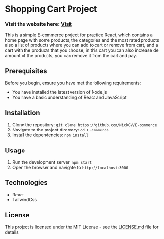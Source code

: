 # Shopping Cart Project

### Visit the website here: [Visit](https://shopping-cart-nickgv.netlify.app)

This is a simple E-commerce project for practice React, which contains a home page with some products, the categories and the most rated products also a list of products where you can add to cart or remove from cart, and a cart with the products that you choose, in this cart you can also increase de amount of the products, you can remove it from the cart and pay.

## Prerequisites

Before you begin, ensure you have met the following requirements:

- You have installed the latest version of Node.js
- You have a basic understanding of React and JavaScript

## Installation

1. Clone the repository: `git clone https://github.com/NickGV/E-commerce`
2. Navigate to the project directory: `cd E-commerce`
3. Install the dependencies: `npm install`

## Usage

1. Run the development server: `npm start`
2. Open the browser and navigate to `http://localhost:3000`

## Technologies

- React
- TailwindCss

## License

This project is licensed under the MIT License - see the [LICENSE.md](LICENSE.md) file for details
